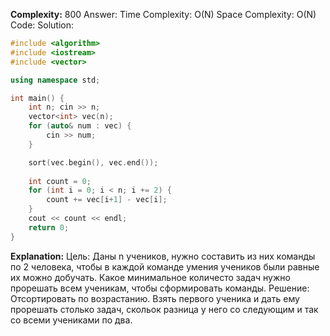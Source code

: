 **Complexity:** 800
Answer:
	Time Complexity: O(N)
	Space Complexity: O(N)
Code:
Solution:
```cpp
#include <algorithm>
#include <iostream>
#include <vector>

using namespace std;

int main() {
    int n; cin >> n;
    vector<int> vec(n);
    for (auto& num : vec) {
        cin >> num;
    }

    sort(vec.begin(), vec.end());
    
    int count = 0;
    for (int i = 0; i < n; i += 2) {
        count += vec[i+1] - vec[i];
    }
    cout << count << endl;
    return 0;
}
```
**Explanation:**
	Цель: Даны n учеников, нужно составить из них команды по 2 человека, чтобы в каждой команде умения учеников были равные их можно добучать. Какое минимальное количесто задач нужно прорешать всем ученикам, чтобы сформировать команды.
	Решение: Отсортировать по возрастанию. Взять первого ученика и дать ему прорешать столько задач, скольок разница у него со следующим и так со всеми учениками по два.